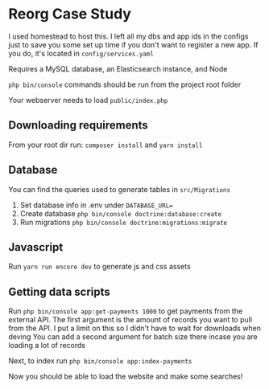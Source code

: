 # Reorg Case Study
I used homestead to host this. I left all my dbs and app ids in the configs just to save 
you some set up time if you don't want to register a new app. If you do, it's located in `config/services.yaml`

Requires a MySQL database, an Elasticsearch instance, and Node

`php bin/console` commands should be run from the project root folder

Your webserver needs to load `public/index.php`

## Downloading requirements

From your root dir run: `composer install` and `yarn install`

## Database
You can find the queries used to generate tables in `src/Migrations`

1. Set database info in .env under `DATABASE_URL=`
2. Create database `php bin/console doctrine:database:create`
3. Run migrations `php bin/console doctrine:migrations:migrate`

## Javascript
Run `yarn run encore dev` to generate js and css assets

## Getting data scripts
Run `php bin/console app:get-payments 1000` to get payments from the external API. 
The first argument is the amount of records you want to pull from the API. I put a limit on this so I didn't have to wait for downloads when deving
You can add a second argument for batch size there incase you are loading a lot of records

Next, to index run `php bin/console app:index-payments`

Now you should be able to load the website and make some searches!
